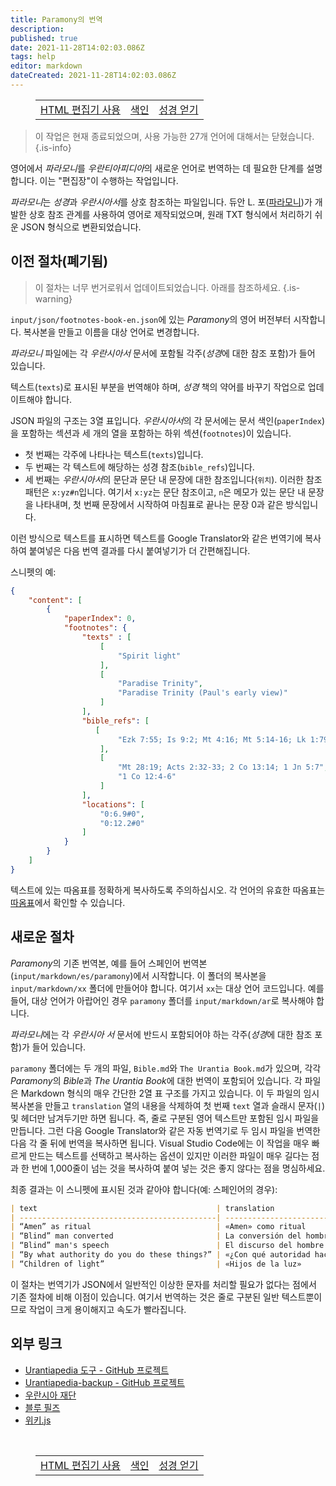 ```yaml
---
title: Paramony의 번역
description: 
published: true
date: 2021-11-28T14:02:03.086Z
tags: help
editor: markdown
dateCreated: 2021-11-28T14:02:03.086Z
---
```


<figure class="table chapter-navigator">
  <table>
    <tbody>
      <tr>
        <td><a href="/ko/help/web_html_editor">HTML 편집기 사용</a></td>
        <td><a href="/ko/help">색인</a></td>
        <td><a href="/ko/help/github_bible">성경 얻기</a></td>
      </tr>
    </tbody>
  </table>
</figure>

> 이 작업은 현재 종료되었으며, 사용 가능한 27개 언어에 대해서는 닫혔습니다.
{.is-info}

영어에서 *파라모니*를 *우란티아피디아*의 새로운 언어로 번역하는 데 필요한 단계를 설명합니다. 이는 "편집장"이 수행하는 작업입니다.

*파라모니*는 *성경*과 *우란시아서*를 상호 참조하는 파일입니다. 듀안 L. 포([파라모니](https://urantia-book.org/urantiabook/paramony/))가 개발한 상호 참조 관계를 사용하여 영어로 제작되었으며, 원래 TXT 형식에서 처리하기 쉬운 JSON 형식으로 변환되었습니다.

## 이전 절차(폐기됨)

> 이 절차는 너무 번거로워서 업데이트되었습니다. 아래를 참조하세요.
{.is-warning}

`input/json/footnotes-book-en.json`에 있는 *Paramony*의 영어 버전부터 시작합니다. 복사본을 만들고 이름을 대상 언어로 변경합니다.

*파라모니* 파일에는 각 *우란시아서* 문서에 포함될 각주(*성경*에 대한 참조 포함)가 들어 있습니다.

텍스트(`texts`)로 표시된 부분을 번역해야 하며, *성경* 책의 약어를 바꾸기 작업으로 업데이트해야 합니다.

JSON 파일의 구조는 3열 표입니다. *우란시아서*의 각 문서에는 문서 색인(`paperIndex`)을 포함하는 섹션과 세 개의 열을 포함하는 하위 섹션(`footnotes`)이 있습니다.
- 첫 번째는 각주에 나타나는 텍스트(`texts`)입니다.
- 두 번째는 각 텍스트에 해당하는 성경 참조(`bible_refs`)입니다.
- 세 번째는 *우란시아서*의 문단과 문단 내 문장에 대한 참조입니다(`위치`). 이러한 참조 패턴은 `x:yz#n`입니다. 여기서 `x:yz`는 문단 참조이고, `n`은 메모가 있는 문단 내 문장을 나타내며, 첫 번째 문장에서 시작하여 마침표로 끝나는 문장 0과 같은 방식입니다.

이런 방식으로 텍스트를 표시하면 텍스트를 Google Translator와 같은 번역기에 복사하여 붙여넣은 다음 번역 결과를 다시 붙여넣기가 더 간편해집니다.

스니펫의 예:

```json
{
    "content": [
        {
            "paperIndex": 0,
            "footnotes": {
                "texts" : [
                    [
                        "Spirit light"
                    ],
                    [
                        "Paradise Trinity",
                        "Paradise Trinity (Paul's early view)"
                    ]
                ],
                "bible_refs": [
                   [
                        "Ezk 7:55; Is 9:2; Mt 4:16; Mt 5:14-16; Lk 1:79; Lk 2:32; Jn 1:4-9; Jn 3:19-21; Jn 8:12; Jn 9:5; Jn 12:46; 1 Jn 1:5; 1 Jn 2:8"
                    ],
                    [
                        "Mt 28:19; Acts 2:32-33; 2 Co 13:14; 1 Jn 5:7",
                        "1 Co 12:4-6"
                    ]
                ],
                "locations": [
                    "0:6.9#0",
                    "0:12.2#0"
                ]
            }
        }
    ]
}
```

텍스트에 있는 따옴표를 정확하게 복사하도록 주의하십시오. 각 언어의 유효한 따옴표는 [따옴표](/ko/help/languages)에서 확인할 수 있습니다.

## 새로운 절차

*Paramony*의 기존 번역본, 예를 들어 스페인어 번역본(`input/markdown/es/paramony`)에서 시작합니다. 이 폴더의 복사본을 `input/markdown/xx` 폴더에 만들어야 합니다. 여기서 `xx`는 대상 언어 코드입니다. 예를 들어, 대상 언어가 아랍어인 경우 `paramony` 폴더를 `input/markdown/ar`로 복사해야 합니다.

*파라모니*에는 각 *우란시아 서* 문서에 반드시 포함되어야 하는 각주(*성경*에 대한 참조 포함)가 들어 있습니다.

`paramony` 폴더에는 두 개의 파일, `Bible.md`와 `The Urantia Book.md`가 있으며, 각각 *Paramony*의 *Bible*과 *The Urantia Book*에 대한 번역이 포함되어 있습니다. 각 파일은 Markdown 형식의 매우 간단한 2열 표 구조를 가지고 있습니다. 이 두 파일의 임시 복사본을 만들고 `translation` 열의 내용을 삭제하여 첫 번째 `text` 열과 슬래시 문자(`|`) 및 헤더만 남겨두기만 하면 됩니다. 즉, 줄로 구분된 영어 텍스트만 포함된 임시 파일을 만듭니다. 그런 다음 Google Translator와 같은 자동 번역기로 두 임시 파일을 번역한 다음 각 줄 뒤에 번역을 복사하면 됩니다. Visual Studio Code에는 이 작업을 매우 빠르게 만드는 텍스트를 선택하고 복사하는 옵션이 있지만 이러한 파일이 매우 길다는 점과 한 번에 1,000줄이 넘는 것을 복사하여 붙여 넣는 것은 좋지 않다는 점을 명심하세요.

최종 결과는 이 스니펫에 표시된 것과 같아야 합니다(예: 스페인어의 경우):

```md
| text                                        | translation                             |
| --------------------------------------------| ----------------------------------------|
| “Amen” as ritual                            | «Amen» como ritual                      |
| “Blind” man converted                       | La conversión del hombre «ciego»        |
| “Blind” man's speech                        | El discurso del hombre «ciego»          |
| “By what authority do you do these things?” | «¿Con qué autoridad haces estas cosas?» |
| “Children of light”                         | «Hijos de la luz»                       |
```
이 절차는 번역기가 JSON에서 일반적인 이상한 문자를 처리할 필요가 없다는 점에서 기존 절차에 비해 이점이 있습니다. 여기서 번역하는 것은 줄로 구분된 일반 텍스트뿐이므로 작업이 크게 용이해지고 속도가 빨라집니다.

## 외부 링크

- [Urantiapedia 도구 - GitHub 프로젝트](https://github.com/JanHerca/urantiapedia)
- [Urantiapedia-backup - GitHub 프로젝트](https://github.com/JanHerca/urantiapedia-backup)
- [우란시아 재단](https://www.urantia.org/)
- [블루 필즈](https://blue-fields.netlify.app/)
- [위키.js](https://js.wiki/)

<br>

<figure class="table chapter-navigator">
  <table>
    <tbody>
      <tr>
        <td><a href="/ko/help/web_html_editor">HTML 편집기 사용</a></td>
        <td><a href="/ko/help">색인</a></td>
        <td><a href="/ko/help/github_bible">성경 얻기</a></td>
      </tr>
    </tbody>
  </table>
</figure>